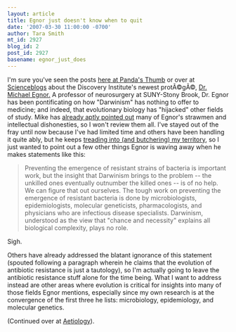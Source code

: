 ```yaml
---
layout: article
title: Egnor just doesn't know when to quit
date: '2007-03-30 11:00:00 -0700'
author: Tara Smith
mt_id: 2927
blog_id: 2
post_id: 2927
basename: egnor_just_does
---
```

I'm sure you've seen the posts [here at Panda's Thumb](http://www.google.com/custom?cof=S%3Ahttp%3A%2F%2Fwww.pandasthumb.org%3BGL%3A0%3BAH%3Acenter%3BAWFID%3A38e0a0f7f4d5f984%3B&amp;domains=pandasthumb.org&amp;sitesearch=pandasthumb.org&amp;q=egnor&amp;sa=Search) or over at [Scienceblogs](http://scienceblogs.com/sample/fastsearch?order=date&amp;IncludeBlogs=49%2C83%2C3%2C11%2C8%2C55%2C64%2C10%2C87%2C60%2C22%2C80%2C15%2C78%2C52%2C4%2C48%2C45%2C63%2C14%2C25%2C53%2C69%2C50%2C42%2C89%2C5%2C47%2C90%2C71%2C9%2C62%2C16%2C38%2C67%2C43%2C73%2C81%2C44%2C79%2C23%2C7%2C41%2C46%2C17%2C61%2C82%2C54%2C74%2C85%2C70%2C21%2C12%2C65%2C86%2C75%2C72%2C6%2C91%2C51%2C&amp;search=egnor&amp;x=0&amp;y=0) about the Discovery Institute's newest protÃ©gÃ©, [Dr. Michael Egnor.](http://www.upsb.org/xq/asp/code.966/qx/html_patient/physician.htm)  A professor of neurosurgery at SUNY-Stony Brook, Dr. Egnor has been pontificating on how "Darwinism" has nothing to offer to medicine; and indeed, that evolutionary biology has "hijacked" other fields of study.  Mike has [already aptly pointed out](http://scienceblogs.com/authority/2007/03/an_everdeepening_egnorance.php) many of Egnor's strawmen and intellectual dishonesties, so I won't review them all.  I've stayed out of the fray until now  because I've had limited time and others have been handling it quite ably, but he keeps [treading into (and butchering) my territory](http://www.evolutionnews.org/2007/03/darwinist_sleightofthumb.html), so I just wanted to point out a few other things Egnor is waving away when he makes statements like this:

> Preventing the emergence of resistant strains of bacteria is important work, but the insight that Darwinism brings to the problem -- the unkilled ones eventually outnumber the killed ones -- is of no help. We can figure that out ourselves. The tough work on preventing the emergence of resistant bacteria is done by microbiologists, epidemiologists, molecular geneticists, pharmacologists, and physicians who are infectious disease specialists. Darwinism, understood as the view that "chance and necessity" explains all biological complexity, plays no role.

Sigh.  

Others have already addressed the blatant ignorance of this statement (spouted following a paragraph wherein he claims that the evolution of antibiotic resistance is just a tautology), so I'm actually going to leave the antibiotic resistance stuff alone for the time being.  What I want to address instead are other areas where evolution is critical for insights into many of those fields Egnor mentions, especially since my own research is at the convergence of the first three he lists:  microbiology, epidemiology, and molecular genetics.  

(Continued over at [Aetiology](http://scienceblogs.com/aetiology/2007/03/egnor_just_doesnt_know_when_to.php#more)).
